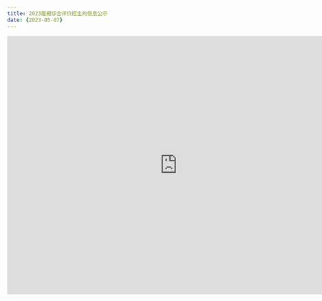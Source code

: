 ```yaml
---
title: 2023届报综合评价招生的信息公示
date: {2023-05-07}
---
```



<iframe width="790" height="600" frameborder="0" scrolling="no" src="https://view.officeapps.live.com/op/embed.aspx?src=https%3A%2F%2Fpan%2Eknockblog%2Etop%3A443%2Fapi%2Fraw%2F%3Fpath%3D%2FTemp%2F2023%25E5%25B1%258A%25E6%258A%25A5%25E7%25BB%25BC%25E5%2590%2588%25E8%25AF%2584%25E4%25BB%25B7%25E6%258B%259B%25E7%2594%259F%25E7%259A%2584%25E4%25BF%25A1%25E6%2581%25AF%25E5%2585%25AC%25E7%25A4%25BA%2Exlsx&waccluster=PJP1"></iframe>